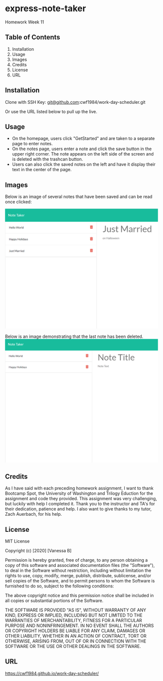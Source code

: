 # express-note-taker
Homework Week 11

## Table of Contents

1. Installation
2. Usage
3. Images
4. Credits
5. License
6. URL 

## Installation

Clone with SSH Key:
git@github.com:cwf1984/work-day-scheduler.git

Or use the URL listed below to pull up the live. 

## Usage

* On the homepage, users click "GetStarted" and are taken to a separate page to enter notes. 
* On the notes page, users enter a note and click the save button in the upper right corner. The note appears on the left side of the screen and is deleted with the trashcan button. 
* Users can also click the saved notes on the left and have it display their text in the center of the page. 

## Images

Below is an image of several notes that have been saved and can be read once clicked:

![Saved Notes](./assets/allnotes.png "Three Notes are Display")

Below is an image demonstrating that the last note has been deleted.
![Deleted Note](./assets/noteDeleted.png "Two Notes are Displayed")


## Credits

As I have said with each preceding homework assignment, I want to thank Bootcamp Spot, the University of Washington and Trilogy Eduction for the assignment and code they provided. This assignment was very challenging, but luckily with help I completed it. Thank you to the instructor and TA's for their dedication, patience and help. I also want to give thanks to my tutor, Zach Auerbach, for his help.

## License

MIT License

Copyright (c) [2020] [Vanessa B]

Permission is hereby granted, free of charge, to any person obtaining a copy
of this software and associated documentation files (the "Software"), to deal
in the Software without restriction, including without limitation the rights
to use, copy, modify, merge, publish, distribute, sublicense, and/or sell
copies of the Software, and to permit persons to whom the Software is
furnished to do so, subject to the following conditions:

The above copyright notice and this permission notice shall be included in all
copies or substantial portions of the Software.

THE SOFTWARE IS PROVIDED "AS IS", WITHOUT WARRANTY OF ANY KIND, EXPRESS OR
IMPLIED, INCLUDING BUT NOT LIMITED TO THE WARRANTIES OF MERCHANTABILITY,
FITNESS FOR A PARTICULAR PURPOSE AND NONINFRINGEMENT. IN NO EVENT SHALL THE
AUTHORS OR COPYRIGHT HOLDERS BE LIABLE FOR ANY CLAIM, DAMAGES OR OTHER
LIABILITY, WHETHER IN AN ACTION OF CONTRACT, TORT OR OTHERWISE, ARISING FROM,
OUT OF OR IN CONNECTION WITH THE SOFTWARE OR THE USE OR OTHER DEALINGS IN THE
SOFTWARE.

## URL
https://cwf1984.github.io/work-day-scheduler/